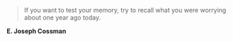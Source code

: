 >If you want to test your memory, try to recall what you were worrying about one year ago today.

**E. Joseph Cossman**